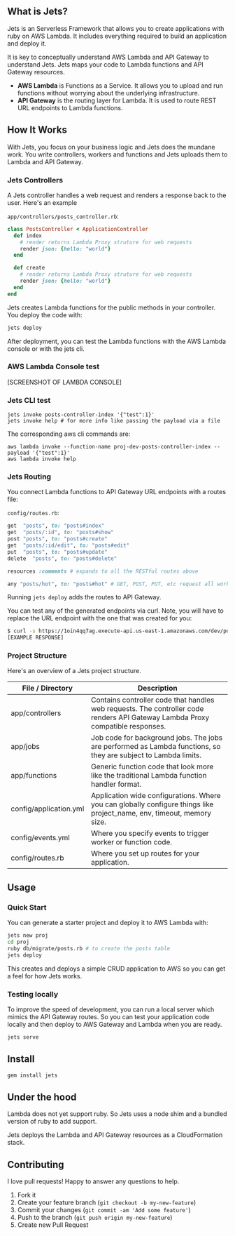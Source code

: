 ## What is Jets?

Jets is an Serverless Framework that allows you to create applications with ruby on AWS Lambda.  It includes everything required to build an application and deploy it.

It is key to conceptually understand AWS Lambda and API Gateway to understand Jets.  Jets maps your code to Lambda functions and API Gateway resources.

* **AWS Lambda** is Functions as a Service. It allows you to upload and run functions without worrying about the underlying infrastructure.
* **API Gateway** is the routing layer for Lambda. It is used to route REST URL endpoints to Lambda functions.

## How It Works

With Jets, you focus on your business logic and Jets does the mundane work. You write controllers, workers and functions and Jets uploads them to Lambda and API Gateway.

### Jets Controllers

A Jets controller handles a web request and renders a response back to the user.  Here's an example

`app/controllers/posts_controller.rb`:

```ruby
class PostsController < ApplicationController
  def index
    # render returns Lambda Proxy struture for web requests
    render json: {hello: "world"}
  end

  def create
    # render returns Lambda Proxy struture for web requests
    render json: {hello: "world"}
  end
end
```

Jets creates Lambda functions for the public methods in your controller. You deploy the code with:

```sh
jets deploy
```

After deployment, you can test the Lambda functions with the AWS Lambda console or with the jets cli.

### AWS Lambda Console test

[SCREENSHOT OF LAMBDA CONSOLE]

### Jets CLI test

```
jets invoke posts-controller-index '{"test":1}'
jets invoke help # for more info like passing the payload via a file
```

The corresponding aws cli commands are:

```
aws lambda invoke --function-name proj-dev-posts-controller-index --payload '{"test":1}'
aws lambda invoke help
```

### Jets Routing

You connect Lambda functions to API Gateway URL endpoints with a routes file:

`config/routes.rb`:

```ruby
get  "posts", to: "posts#index"
get  "posts/:id", to: "posts#show"
post "posts", to: "posts#create"
get  "posts/:id/edit", to: "posts#edit"
put  "posts", to: "posts#update"
delete  "posts", to: "posts#delete"

resources :comments # expands to all the RESTful routes above

any "posts/hot", to: "posts#hot" # GET, POST, PUT, etc request all work
```

Running `jets deploy` adds the routes to API Gateway.

You can test any of the generated endpoints via curl. Note, you will have to replace the URL endpoint with the one that was created for you:

```sh
$ curl -s https://1oin4qq7ag.execute-api.us-east-1.amazonaws.com/dev/posts
[EXAMPLE RESPONSE]
```

### Project Structure

Here's an overview of a Jets project structure.

File / Directory  | Description
------------- | -------------
app/controllers  | Contains controller code that handles web requests.  The controller code renders API Gateway Lambda Proxy compatible responses.
app/jobs  | Job code for background jobs.  The jobs are performed as Lambda functions, so they are subject to Lambda limits.
app/functions  | Generic function code that look more like the traditional Lambda function handler format.
config/application.yml  | Application wide configurations.  Where you can globally configure things like project_name, env, timeout, memory size.
config/events.yml  | Where you specify events to trigger worker or function code.
config/routes.rb  | Where you set up routes for your application.

## Usage

### Quick Start

You can generate a starter project and deploy it to AWS Lambda with:

```sh
jets new proj
cd proj
ruby db/migrate/posts.rb # to create the posts table
jets deploy
```

This creates and deploys a simple CRUD application to AWS so you can get a feel for how Jets works.

### Testing locally

To improve the speed of development, you can run a local server which mimics the API Gateway routes. So you can test your application code locally and then deploy to AWS Gateway and Lambda when you are ready.

```sh
jets serve
```

## Install

```sh
gem install jets
```

## Under the hood

Lambda does not yet support ruby. So Jets uses a node shim and a bundled version of ruby to add support.

Jets deploys the Lambda and API Gateway resources as a CloudFormation stack.

## Contributing

I love pull requests! Happy to answer any questions to help.

1. Fork it
2. Create your feature branch (`git checkout -b my-new-feature`)
3. Commit your changes (`git commit -am 'Add some feature'`)
4. Push to the branch (`git push origin my-new-feature`)
5. Create new Pull Request
